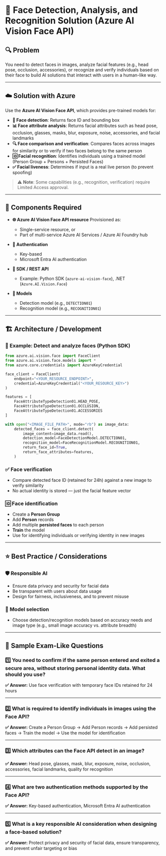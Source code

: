 # 👤 Face Detection, Analysis, and Recognition Solution (Azure AI Vision Face API)

## 🔍 **Problem**

You need to detect faces in images, analyze facial features (e.g., head pose, occlusion, accessories), or recognize and verify individuals based on their face to build AI solutions that interact with users in a human-like way.

---

## ☁️ **Solution with Azure**

Use the **Azure AI Vision Face API**, which provides pre-trained models for:

-   **🎯 Face detection**: Returns face ID and bounding box
-   **📊 Face attribute analysis**: Returns facial attributes such as head pose, occlusion, glasses, masks, blur, exposure, noise, accessories, and facial landmarks
-   **🔍 Face comparison and verification**: Compares faces across images for similarity or to verify if two faces belong to the same person
-   **🆔 Facial recognition**: Identifies individuals using a trained model (Person Group + Persons + Persisted Faces)
-   **✅ Facial liveness**: Determines if input is a real live person (to prevent spoofing)

> ⚠️ **Note**: Some capabilities (e.g., recognition, verification) require Limited Access approval.

---

## 🧩 **Components Required**

-   **🌐 Azure AI Vision Face API resource**
    Provisioned as:

    -   Single-service resource, or
    -   Part of multi-service Azure AI Services / Azure AI Foundry hub

-   **🔐 Authentication**

    -   Key-based
    -   Microsoft Entra AI authentication

-   **📱 SDK / REST API**

    -   Example: Python SDK (`azure-ai-vision-face`), .NET (`Azure.AI.Vision.Face`)

-   **🤖 Models**
    -   Detection model (e.g., `DETECTION01`)
    -   Recognition model (e.g., `RECOGNITION01`)

---

## 🏗️ **Architecture / Development**

### 🔎 Example: Detect and analyze faces (Python SDK)

```python
from azure.ai.vision.face import FaceClient
from azure.ai.vision.face.models import *
from azure.core.credentials import AzureKeyCredential

face_client = FaceClient(
    endpoint="<YOUR_RESOURCE_ENDPOINT>",
    credential=AzureKeyCredential("<YOUR_RESOURCE_KEY>")
)

features = [
    FaceAttributeTypeDetection01.HEAD_POSE,
    FaceAttributeTypeDetection01.OCCLUSION,
    FaceAttributeTypeDetection01.ACCESSORIES
]

with open("<IMAGE_FILE_PATH>", mode="rb") as image_data:
    detected_faces = face_client.detect(
        image_content=image_data.read(),
        detection_model=FaceDetectionModel.DETECTION01,
        recognition_model=FaceRecognitionModel.RECOGNITION01,
        return_face_id=True,
        return_face_attributes=features,
    )
```

### ✅ Face verification

-   Compare detected face ID (retained for 24h) against a new image to verify similarity
-   No actual identity is stored — just the facial feature vector

### 🆔 Face identification

-   Create a **Person Group**
-   Add **Person** records
-   Add multiple **persisted faces** to each person
-   **Train** the model
-   Use for identifying individuals or verifying identity in new images

---

## ⭐ **Best Practice / Considerations**

### 🛡️ **Responsible AI**

-   Ensure data privacy and security for facial data
-   Be transparent with users about data usage
-   Design for fairness, inclusiveness, and to prevent misuse

### 🎯 **Model selection**

-   Choose detection/recognition models based on accuracy needs and image type (e.g., small image accuracy vs. attribute breadth)

---

## 📝 **Sample Exam-Like Questions**

### 1️⃣ You need to confirm if the same person entered and exited a secure area, without storing personal identity data. What should you use?

**✅ Answer:** Use face verification with temporary face IDs retained for 24 hours

---

### 2️⃣ What is required to identify individuals in images using the Face API?

**✅ Answer:** Create a Person Group → Add Person records → Add persisted faces → Train the model → Use the model for identification

---

### 3️⃣ Which attributes can the Face API detect in an image?

**✅ Answer:** Head pose, glasses, mask, blur, exposure, noise, occlusion, accessories, facial landmarks, quality for recognition

---

### 4️⃣ What are two authentication methods supported by the Face API?

**✅ Answer:** Key-based authentication, Microsoft Entra AI authentication

---

### 5️⃣ What is a key responsible AI consideration when designing a face-based solution?

**✅ Answer:** Protect privacy and security of facial data, ensure transparency, and prevent unfair targeting or bias
